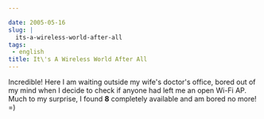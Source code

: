 ```yaml
---

date: 2005-05-16
slug: |
  its-a-wireless-world-after-all
tags:
 - english
title: It\'s A Wireless World After All
---
```


Incredible! Here I am waiting outside my wife's doctor's office, bored
out of my mind when I decide to check if anyone had left me an open
Wi-Fi AP. Much to my surprise, I found **8** completely available and am
bored no more! =)
